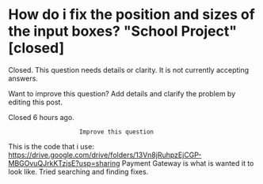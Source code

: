 
# How do i fix the position and sizes of the input boxes? "School Project" [closed]







Closed. This question needs details or clarity. It is not currently accepting answers.
                        
                    










Want to improve this question? Add details and clarify the problem by editing this post.


Closed 6 hours ago.







                        Improve this question
                    



This is the code that i use:
https://drive.google.com/drive/folders/13Vn8jRuhpzEjCGP-MBGOvuQJrkKTzjsE?usp=sharing
Payment Gateway is what is wanted it to look like.
Tried searching and finding fixes.

        